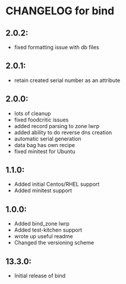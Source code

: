 # CHANGELOG for bind

## 2.0.2:

* fixed formatting issue with db files

## 2.0.1:

* retain created serial number as an attribute

## 2.0.0:

* lots of cleanup
* fixed foodcritic issues
* added record parsing to zone lwrp
* added ability to do reverse dns creation
* automatic serial generation
* data bag has own recipe
* fixed minitest for Ubuntu

## 1.1.0:

* Added initial Centos/RHEL support
* Added minitest support

## 1.0.0:

* Added bind_zone lwrp
* Added test-kitchen support
* wrote up useful readme
* Changed the versioning scheme

## 13.3.0:

* Initial release of bind
